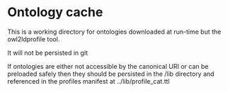 # Ontology cache
This is a working directory for ontologies downloaded at run-time but the owl2ldprofile tool. 

It will not be persisted in git

If ontologies are either not accessible by the canonical URI or can be preloaded safely then they should be persisted in the /lib directory and referenced in the profiles manifest at ../lib/profile_cat.ttl